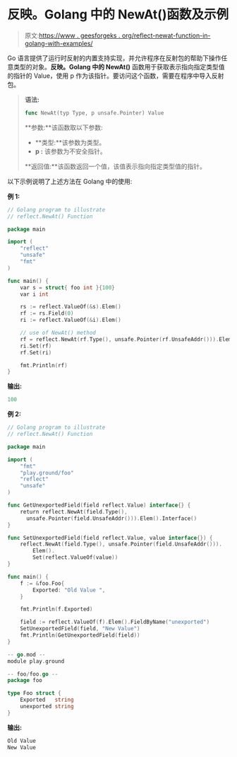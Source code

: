 # 反映。Golang 中的 NewAt()函数及示例

> 原文:[https://www . geesforgeks . org/reflect-newat-function-in-golang-with-examples/](https://www.geeksforgeeks.org/reflect-newat-function-in-golang-with-examples/)

Go 语言提供了运行时反射的内置支持实现，并允许程序在反射包的帮助下操作任意类型的对象。**反映。Golang 中的 NewAt()** 函数用于获取表示指向指定类型值的指针的 Value，使用 p 作为该指针。要访问这个函数，需要在程序中导入反射包。

> **语法:**
> 
> ```go
> func NewAt(typ Type, p unsafe.Pointer) Value
> 
> ```
> 
> **参数:**该函数取以下参数:
> 
> *   **类型:**该参数为类型。
> *   **p :** 该参数为不安全指针。
> 
> **返回值:**该函数返回一个值，该值表示指向指定类型值的指针。

以下示例说明了上述方法在 Golang 中的使用:

**例 1:**

```go
// Golang program to illustrate
// reflect.NewAt() Function 

package main

import (
    "reflect"
    "unsafe"
    "fmt"
)

func main() {
    var s = struct{ foo int }{100}
    var i int

    rs := reflect.ValueOf(&s).Elem() 
    rf := rs.Field(0)              
    ri := reflect.ValueOf(&i).Elem()

    // use of NewAt() method
    rf = reflect.NewAt(rf.Type(), unsafe.Pointer(rf.UnsafeAddr())).Elem()
    ri.Set(rf)
    rf.Set(ri)

    fmt.Println(rf)
}
```

**输出:**

```go
100

```

**例 2:**

```go
// Golang program to illustrate
// reflect.NewAt() Function 

package main

import (
    "fmt"
    "play.ground/foo"
    "reflect"
    "unsafe"
)

func GetUnexportedField(field reflect.Value) interface{} {
    return reflect.NewAt(field.Type(), 
      unsafe.Pointer(field.UnsafeAddr())).Elem().Interface()
}

func SetUnexportedField(field reflect.Value, value interface{}) {
    reflect.NewAt(field.Type(), unsafe.Pointer(field.UnsafeAddr())).
        Elem().
        Set(reflect.ValueOf(value))
}

func main() {
    f := &foo.Foo{
        Exported: "Old Value ",
    }

    fmt.Println(f.Exported) 

    field := reflect.ValueOf(f).Elem().FieldByName("unexported")
    SetUnexportedField(field, "New Value")
    fmt.Println(GetUnexportedField(field))
}

-- go.mod --
module play.ground

-- foo/foo.go --
package foo

type Foo struct {
    Exported   string
    unexported string
}
```

**输出:**

```go
Old Value 
New Value

```